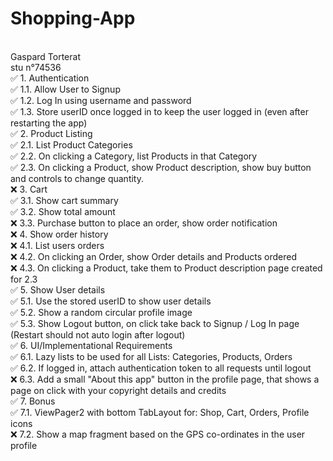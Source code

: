 # Shopping-App
<br> Gaspard Torterat
<br> stu n°74536
<br> ✅ 1. Authentication
<br> ✅ 1.1. Allow User to Signup
<br> ✅ 1.2. Log In using username and password
<br> ✅ 1.3. Store userID once logged in to keep the user logged in (even after restarting the app)
<br> ✅ 2. Product Listing
<br> ✅ 2.1. List Product Categories
<br> ✅ 2.2. On clicking a Category, list Products in that Category
<br> ✅ 2.3. On clicking a Product, show Product description, show buy button and controls to change quantity.
<br> ❌ 3. Cart
<br> ✅ 3.1. Show cart summary
<br> ✅ 3.2. Show total amount
<br> ❌ 3.3. Purchase button to place an order, show order notification
<br> ❌ 4. Show order history
<br> ❌ 4.1. List users orders
<br> ❌ 4.2. On clicking an Order, show Order details and Products ordered
<br> ❌ 4.3. On clicking a Product, take them to Product description page created for 2.3
<br> ✅ 5. Show User details
<br> ✅ 5.1. Use the stored userID to show user details
<br> ✅  5.2. Show a random circular profile image
<br> ✅ 5.3. Show Logout button, on click take back to Signup / Log In page (Restart should not auto login after logout)
<br> ✅ 6. UI/Implementational Requirements
<br> ✅ 6.1. Lazy lists to be used for all Lists: Categories, Products, Orders
<br> ✅ 6.2. If logged in, attach authentication token to all requests until logout
<br> ❌ 6.3. Add a small "About this app" button in the profile page, that shows a page on click with your copyright details and credits
<br> ✅ 7. Bonus
<br> ✅ 7.1. ViewPager2 with bottom TabLayout for: Shop, Cart, Orders, Profile icons
<br> ❌ 7.2. Show a map fragment based on the GPS co-ordinates in the user profile

